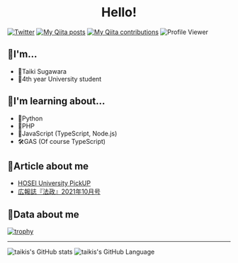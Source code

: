 <h1 align="center">
  Hello!
</h1>

[![Twitter](https://img.shields.io/twitter/follow/taikis_jp)](https://twitter.com/taikis_jp)
[![My Qiita posts](https://qiita-badge.apiapi.app/s/taikis/posts.svg)](http://qiita.com/taikis) 
[![My Qiita contributions](https://qiita-badge.apiapi.app/s/taikis/contributions.svg)](http://qiita.com/taikis) 
![Profile Viewer](https://komarev.com/ghpvc/?username=taikis)

 
## 📣I'm...

- 💫Taiki Sugawara
- 🏫4th year University student

## 📣I'm learning about...

- 🦎Python
- 🐙PHP
- 🌱JavaScript (TypeScript, Node.js)
- 🛠GAS (Of course TypeScript)

## 📣Article about me

- [HOSEI University PickUP](https://www.hosei.ac.jp/pickup/article-20210409102758/)
- [広報誌『法政』2021年10月号](http://phronesis.hosei.ac.jp/article/article-20211104173222)

## 📣Data about me

[![trophy](https://github-profile-trophy.vercel.app/?username=taikis&theme=onedark&row=2&column=3&rank=SSS,SS,S,AAA,AA,A,B,SECRET)](https://github.com/ryo-ma/github-profile-trophy)

---

![taikis's GitHub stats](https://github-readme-stats.vercel.app/api?username=taikis&count_private=true&theme=onedark&show_icons=true)
![taikis's GitHub Language](https://github-readme-stats.vercel.app/api/top-langs/?username=taikis&layout=compact&theme=onedark)
